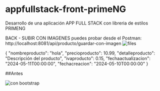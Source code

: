 # appfullstack-front-primeNG


Desarrollo de una aplicación APP FULL STACK con libreria de estilos PRIMENG 


BACK - SUBIR CON IMAGENES
puedes probar desde el Postman:
http://localhost:8081/api/producto/guardar-con-imagen
![files](https://github.com/JhonZ-Dev/appfullstack-front-primeNG/assets/79710173/f526f17c-6d7e-4026-868d-48da34f80efa)

{
  "nombreproducto": "hola",
  "precioproducto": 10.99,
  "detalleproducto": "Descripción del producto",
  "ivaproducto": 0.15,
  "fechaactualizacion": "2024-05-11T00:00:00",
  "fechacreacion": "2024-05-10T00:00:00"
}

##Antes

![con bootstrap](https://github.com/JhonZ-Dev/appfullstack-front-primeNG/assets/79710173/ffe89dfe-6f35-4722-87a8-e7077a8b0d86)

